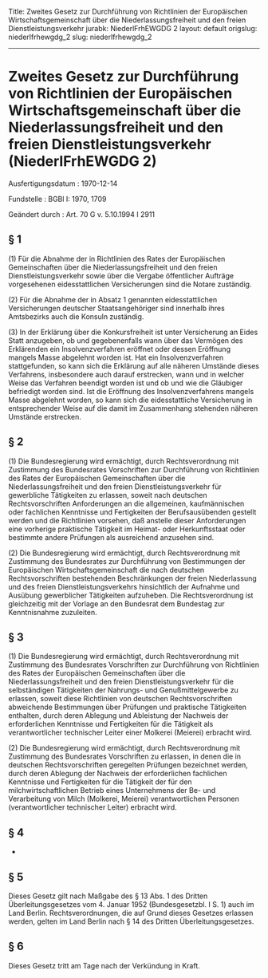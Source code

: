 Title: Zweites Gesetz zur Durchführung von Richtlinien der Europäischen Wirtschaftsgemeinschaft
  über die Niederlassungsfreiheit und den freien Dienstleistungsverkehr
jurabk: NiederlFrhEWGDG 2
layout: default
origslug: niederlfrhewgdg_2
slug: niederlfrhewgdg_2

---

# Zweites Gesetz zur Durchführung von Richtlinien der Europäischen Wirtschaftsgemeinschaft über die Niederlassungsfreiheit und den freien Dienstleistungsverkehr (NiederlFrhEWGDG 2)

Ausfertigungsdatum
:   1970-12-14

Fundstelle
:   BGBl I: 1970, 1709

Geändert durch
:   Art. 70 G v. 5.10.1994 I 2911


## § 1

(1) Für die Abnahme der in Richtlinien des Rates der Europäischen
Gemeinschaften über die Niederlassungsfreiheit und den freien
Dienstleistungsverkehr sowie über die Vergabe öffentlicher Aufträge
vorgesehenen eidesstattlichen Versicherungen sind die Notare
zuständig.

(2) Für die Abnahme der in Absatz 1 genannten eidesstattlichen
Versicherungen deutscher Staatsangehöriger sind innerhalb ihres
Amtsbezirks auch die Konsuln zuständig.

(3) In der Erklärung über die Konkursfreiheit ist unter Versicherung
an Eides Statt anzugeben, ob und gegebenenfalls wann über das Vermögen
des Erklärenden ein Insolvenzverfahren eröffnet oder dessen Eröffnung
mangels Masse abgelehnt worden ist. Hat ein Insolvenzverfahren
stattgefunden, so kann sich die Erklärung auf alle näheren Umstände
dieses Verfahrens, insbesondere auch darauf erstrecken, wann und in
welcher Weise das Verfahren beendigt worden ist und ob und wie die
Gläubiger befriedigt worden sind. Ist die Eröffnung des
Insolvenzverfahrens mangels Masse abgelehnt worden, so kann sich die
eidesstattliche Versicherung in entsprechender Weise auf die damit im
Zusammenhang stehenden näheren Umstände erstrecken.


## § 2

(1) Die Bundesregierung wird ermächtigt, durch Rechtsverordnung mit
Zustimmung des Bundesrates Vorschriften zur Durchführung von
Richtlinien des Rates der Europäischen Gemeinschaften über die
Niederlassungsfreiheit und den freien Dienstleistungsverkehr für
gewerbliche Tätigkeiten zu erlassen, soweit nach deutschen
Rechtsvorschriften Anforderungen an die allgemeinen, kaufmännischen
oder fachlichen Kenntnisse und Fertigkeiten der Berufsausübenden
gestellt werden und die Richtlinien vorsehen, daß anstelle dieser
Anforderungen eine vorherige praktische Tätigkeit im Heimat- oder
Herkunftsstaat oder bestimmte andere Prüfungen als ausreichend
anzusehen sind.

(2) Die Bundesregierung wird ermächtigt, durch Rechtsverordnung mit
Zustimmung des Bundesrates zur Durchführung von Bestimmungen der
Europäischen Wirtschaftsgemeinschaft die nach deutschen
Rechtsvorschriften bestehenden Beschränkungen der freien Niederlassung
und des freien Dienstleistungsverkehrs hinsichtlich der Aufnahme und
Ausübung gewerblicher Tätigkeiten aufzuheben. Die Rechtsverordnung ist
gleichzeitig mit der Vorlage an den Bundesrat dem Bundestag zur
Kenntnisnahme zuzuleiten.


## § 3

(1) Die Bundesregierung wird ermächtigt, durch Rechtsverordnung mit
Zustimmung des Bundesrates Vorschriften zur Durchführung von
Richtlinien des Rates der Europäischen Gemeinschaften über die
Niederlassungsfreiheit und den freien Dienstleistungsverkehr für die
selbständigen Tätigkeiten der Nahrungs- und Genußmittelgewerbe zu
erlassen, soweit diese Richtlinien von deutschen Rechtsvorschriften
abweichende Bestimmungen über Prüfungen und praktische Tätigkeiten
enthalten, durch deren Ablegung und Ableistung der Nachweis der
erforderlichen Kenntnisse und Fertigkeiten für die Tätigkeit als
verantwortlicher technischer Leiter einer Molkerei (Meierei) erbracht
wird.

(2) Die Bundesregierung wird ermächtigt, durch Rechtsverordnung mit
Zustimmung des Bundesrates Vorschriften zu erlassen, in denen die in
deutschen Rechtsvorschriften geregelten Prüfungen bezeichnet werden,
durch deren Ablegung der Nachweis der erforderlichen fachlichen
Kenntnisse und Fertigkeiten für die Tätigkeit der für den
milchwirtschaftlichen Betrieb eines Unternehmens der Be- und
Verarbeitung von Milch (Molkerei, Meierei) verantwortlichen Personen
(verantwortlicher technischer Leiter) erbracht wird.


## § 4

-


## § 5

Dieses Gesetz gilt nach Maßgabe des § 13 Abs. 1 des Dritten
Überleitungsgesetzes vom 4. Januar 1952 (Bundesgesetzbl. I S. 1) auch
im Land Berlin. Rechtsverordnungen, die auf Grund dieses Gesetzes
erlassen werden, gelten im Land Berlin nach § 14 des Dritten
Überleitungsgesetzes.


## § 6

Dieses Gesetz tritt am Tage nach der Verkündung in Kraft.

